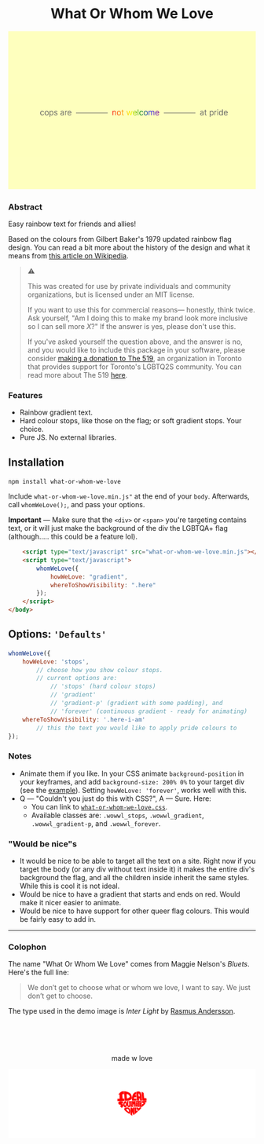 <h1 align="center">What Or Whom We Love</h1>

![example](example.png "example")

### Abstract
Easy rainbow text for friends and allies!

Based on the colours from Gilbert Baker's 1979 updated rainbow flag design. You can read a bit more about the history of the design and what it means from [this article on Wikipedia](https://en.wikipedia.org/wiki/Rainbow_flag_%28LGBT_movement%29).

> ⚠️
>
> This was created for use by private individuals and community organizations, but is licensed under an MIT license.
>
> If you want to use this for commercial reasons— honestly, think twice. Ask yourself, "Am I doing this to make my brand look more inclusive so I can sell more *X*?" If the answer is yes, please don't use this.
>
> If you've asked yourself the question above, and the answer is no, and you would like to include this package in your software, please consider [making a donation to The 519](http://www.the519.org/support-the-519), an organization in Toronto that provides support for Toronto's LGBTQ2S community. You can read more about The 519 [here](http://www.the519.org/about).

### Features
- Rainbow gradient text.
- Hard colour stops, like those on the flag; or soft gradient stops. Your choice.
- Pure JS. No external libraries.

Installation
----

`npm install what-or-whom-we-love`

Include `what-or-whom-we-love.min.js"` at the end of your `body`. Afterwards, call `whomWeLove();`, and pass your options.

**Important** — Make sure that the `<div>` or `<span>` you're targeting contains text, or it will just make the background of the div the LGBTQA+ flag (although..... this could be a feature lol).

```html
	<script type="text/javascript" src="what-or-whom-we-love.min.js"></script>
	<script type="text/javascript">
		whomWeLove({
			howWeLove: "gradient",
			whereToShowVisibility: ".here"
		});
	</script>
</body>
```

Options: `'Defaults'`
---

```js
whomWeLove({
	howWeLove: 'stops',
		// choose how you show colour stops.
		// current options are:
			// 'stops' (hard colour stops)
			// 'gradient'
			// 'gradient-p' (gradient with some padding), and
			// 'forever' (continuous gradient - ready for animating)
	whereToShowVisibility: '.here-i-am'
		// this the text you would like to apply pride colours to
});
```

### Notes
- Animate them if you like. In your CSS animate `background-position` in your keyframes, and add `background-size: 200% 0%` to your target div (see the [example](example.html)). Setting `howWeLove: 'forever'`, works well with this.
- Q — "Couldn't you just do this with CSS?", A — Sure. Here:
	- You can link to [`what-or-whom-we-love.css`](dist/what-or-whom-we-love.css).
	- Available classes are: `.wowwl_stops`, `.wowwl_gradient`, `.wowwl_gradient-p`, and `.wowwl_forever`.


### "Would be nice"s
- It would be nice to be able to target all the text on a site. Right now if you target the body (or any div without text inside it) it makes the entire div's background the flag, and all the children inside inherit the same styles. While this is cool it is not ideal.
- Would be nice to have a gradient that starts and ends on red. Would make it nicer easier to animate.
- Would be nice to have support for other queer flag colours. This would be fairly easy to add in.

---

### Colophon
The name "What Or Whom We Love" comes from Maggie Nelson's *Bluets*. Here's the full line:
> We don’t get to choose what or whom we love, I want to say. We just don’t get to choose.

The type used in the demo image is *Inter Light* by [Rasmus Andersson](https://rsms.me/inter/).

<br/><br/><br/>

<p align="center">made w love</p>
<a href="https://isoradio.to" target="_blank" align="center"><img src="iso.png" alt="in seach of"/></a>
